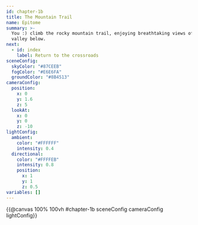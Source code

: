 ```yaml
---
id: chapter-1b
title: The Mountain Trail
name: Epitome
summary: >-
  You :) climb the rocky mountain trail, enjoying breathtaking views of the
  valley below.
next:
  - id: index
    label: Return to the crossroads
sceneConfig:
  skyColor: "#87CEEB"
  fogColor: "#E6E6FA"
  groundColor: "#8B4513"
cameraConfig:
  position:
    x: 0
    y: 1.6
    z: 5
  lookAt:
    x: 0
    y: 0
    z: -10
lightConfig:
  ambient:
    color: "#FFFFFF"
    intensity: 0.4
  directional:
    color: "#FFFFEB"
    intensity: 0.8
    position:
      x: 1
      y: 1
      z: 0.5
variables: []
---
```


{{@canvas 100% 100vh #chapter-1b sceneConfig cameraConfig lightConfig}}
